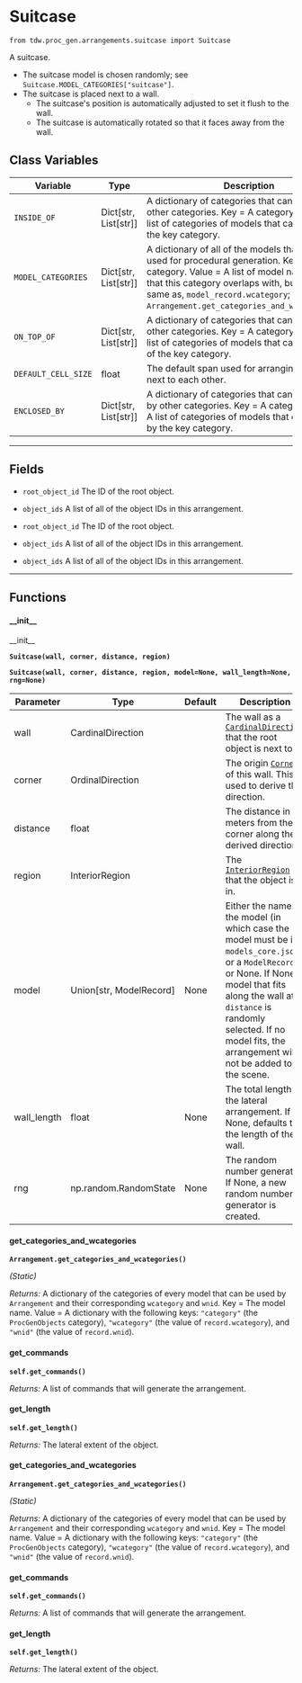 # Suitcase

`from tdw.proc_gen.arrangements.suitcase import Suitcase`

A suitcase.

- The suitcase model is chosen randomly; see `Suitcase.MODEL_CATEGORIES["suitcase"]`.
- The suitcase is placed next to a wall.
  - The suitcase's position is automatically adjusted to set it flush to the wall.
  - The suitcase is automatically rotated so that it faces away from the wall.

## Class Variables

| Variable | Type | Description | Value |
| --- | --- | --- | --- |
| `INSIDE_OF` | Dict[str, List[str]] | A dictionary of categories that can be inside of other categories. Key = A category. Value = A list of categories of models that can inside of the key category. | `loads(Path(resource_filename(__name__, "data/inside_of.json")).read_text())` |
| `MODEL_CATEGORIES` | Dict[str, List[str]] | A dictionary of all of the models that may be used for procedural generation. Key = The category. Value = A list of model names. Note that this category overlaps with, but is not the same as, `model_record.wcategory`; see: `Arrangement.get_categories_and_wcategories()`. | `loads(Path(resource_filename(__name__, "data/models.json")).read_text())` |
| `ON_TOP_OF` | Dict[str, List[str]] | A dictionary of categories that can be on top of other categories. Key = A category. Value = A list of categories of models that can be on top of the key category. | `loads(Path(resource_filename(__name__, "data/on_top_of.json")).read_text())` |
| `DEFAULT_CELL_SIZE` | float | The default span used for arranging objects next to each other. | `0.6096` |
| `ENCLOSED_BY` | Dict[str, List[str]] | A dictionary of categories that can be enclosed by other categories. Key = A category. Value = A list of categories of models that can enclosed by the key category. | `loads(Path(resource_filename(__name__, "data/enclosed_by.json")).read_text())` |

***

## Fields

- `root_object_id` The ID of the root object.

- `object_ids` A list of all of the object IDs in this arrangement.

- `root_object_id` The ID of the root object.

- `object_ids` A list of all of the object IDs in this arrangement.

- `object_ids` A list of all of the object IDs in this arrangement.

***

## Functions

#### \_\_init\_\_

\_\_init\_\_

**`Suitcase(wall, corner, distance, region)`**

**`Suitcase(wall, corner, distance, region, model=None, wall_length=None, rng=None)`**

| Parameter | Type | Default | Description |
| --- | --- | --- | --- |
| wall |  CardinalDirection |  | The wall as a [`CardinalDirection`](../../cardinal_direction.md) that the root object is next to. |
| corner |  OrdinalDirection |  | The origin [`Corner`](../../corner.md) of this wall. This is used to derive the direction. |
| distance |  float |  | The distance in meters from the corner along the derived direction. |
| region |  InteriorRegion |  | The [`InteriorRegion`](../../scene_data/interior_region.md) that the object is in. |
| model |  Union[str, ModelRecord] | None | Either the name of the model (in which case the model must be in `models_core.json`), or a `ModelRecord`, or None. If None, a model that fits along the wall at `distance` is randomly selected. If no model fits, the arrangement will not be added to the scene. |
| wall_length |  float  | None | The total length of the lateral arrangement. If None, defaults to the length of the wall. |
| rng |  np.random.RandomState  | None | The random number generator. If None, a new random number generator is created. |

#### get_categories_and_wcategories

**`Arrangement.get_categories_and_wcategories()`**

_(Static)_

_Returns:_  A dictionary of the categories of every model that can be used by `Arrangement` and their corresponding `wcategory` and `wnid`. Key = The model name. Value = A dictionary with the following keys: `"category"` (the `ProcGenObjects` category), `"wcategory"` (the value of `record.wcategory`), and `"wnid"` (the value of `record.wnid`).

#### get_commands

**`self.get_commands()`**

_Returns:_  A list of commands that will generate the arrangement.

#### get_length

**`self.get_length()`**

_Returns:_  The lateral extent of the object.

#### get_categories_and_wcategories

**`Arrangement.get_categories_and_wcategories()`**

_(Static)_

_Returns:_  A dictionary of the categories of every model that can be used by `Arrangement` and their corresponding `wcategory` and `wnid`. Key = The model name. Value = A dictionary with the following keys: `"category"` (the `ProcGenObjects` category), `"wcategory"` (the value of `record.wcategory`), and `"wnid"` (the value of `record.wnid`).

#### get_commands

**`self.get_commands()`**

_Returns:_  A list of commands that will generate the arrangement.

#### get_length

**`self.get_length()`**

_Returns:_  The lateral extent of the object.